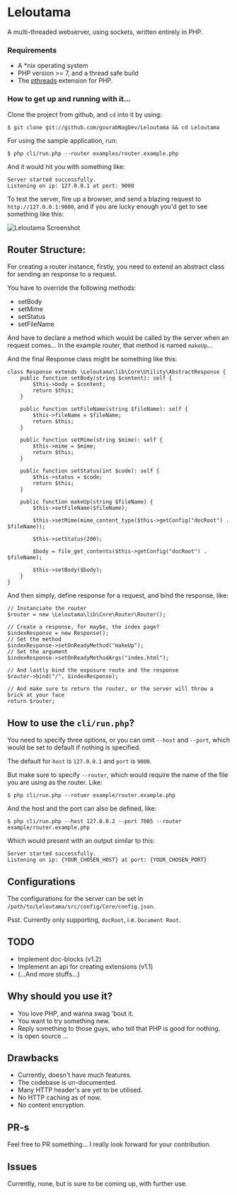 # Leloutama
A multi-threaded webserver, using sockets, written entirely in PHP.

### Requirements
* A *nix operating system
* PHP version >= 7, and a thread safe build
* The [pthreads](https://github.com/krakjoe/pthreads) extension for PHP.

### How to get up and running with it...

Clone the project from github, and `cd` into it by using:

```
$ git clone git://github.com/gourabNagDev/Leloutama && cd Leloutama
```

For using the sample application, run:

```
$ php cli/run.php --router examples/router.example.php
```

And it would hit you with something like:

```
Server started successfully.
Listening on ip: 127.0.0.1 at port: 9000
```

To test the server, fire up a browser, and send a blazing request to `http://127.0.0.1:9000`, and if you are lucky enough you'd get to
see something like this:

![Leloutama Screenshot](http://i.imgur.com/IpFUJ6k.png)

## Router Structure:

For creating a router instance, firstly, you need to extend an abstract class for sending an response to a request.

You have to override the following methods:

* setBody
* setMime
* setStatus
* setFileName

And have to declare a method which would be called by the server when an request comes... In the example router, that method is named
`makeUp`...

And the final Response class might be something like this:

```
class Response extends \Leloutama\lib\Core\Utility\AbstractResponse {
    public function setBody(string $content): self {
        $this->body = $content;
        return $this;
    }

    public function setFileName(string $fileName): self {
        $this->fileName = $fileName;
        return $this;
    }

    public function setMime(string $mime): self {
        $this->mime = $mime;
        return $this;
    }

    public function setStatus(int $code): self {
        $this->status = $code;
        return $this;
    }

    public function makeUp(string $fileName) {
        $this->setFileName($fileName);

        $this->setMime(mime_content_type($this->getConfig("docRoot") . $fileName));

        $this->setStatus(200);

        $body = file_get_contents($this->getConfig("docRoot") . $fileName);

        $this->setBody($body);
    }
}
```

And then simply, define response for a request, and bind the response, like:

```
// Instanciate the router
$router = new \Leloutama\lib\Core\Router\Router();

// Create a response, for maybe, the index page?
$indexResponse = new Response();
// Set the method
$indexResponse->setOnReadyMethod("makeUp");
// Set the argument
$indexResponse->setOnReadyMethodArgs("index.html");

// And lastly bind the exposure route and the response
$router->bind("/", $indexResponse);

// And make sure to return the router, or the server will throw a brick at your face
return $router;
```

## How to use the `cli/run.php`?

You need to specify three options, or you can omit `--host` and `--port`, which would be set to default if nothing is specified.

The default for `host` is `127.0.0.1` and `port` is `9000`.

But make sure to specify `--router`, which would require the name of the file you are using as the router.
Like:

```
$ php cli/run.php --rotuer example/router.example.php
```

And the host and the port can also be defined, like:

```
$ php cli/run.php --host 127.0.0.2 --port 7005 --router example/router.example.php
```

Which would present with an output similar to this:

```
Server started successfully.
Listening on ip: {YOUR_CHOSEN_HOST} at port: {YOUR_CHOSEN_PORT}
```

## Configurations

The configurations for the server can be set in `/path/to/Leloutama/src/config/Core/config.json`.

Psst. Currently only supporting, `docRoot`, i.e. `Document Root`.

## TODO
* Implement doc-blocks (v1.2)
* Implement an api for creating extensions (v1.1)
* (...And more stuffs...)

## Why should you use it?
* You love PHP, and wanna swag 'bout it.
* You want to try something new.
* Reply something to those guys, who tell that PHP is good for nothing.
* Is open source ...

## Drawbacks

* Currently, doesn't have much features.
* The codebase is un-documented.
* Many HTTP header's are yet to be utilised.
* No HTTP caching as of now.
* No content encryption.

## PR-s

Feel free to PR something...
I really look forward for your contribution.

## Issues

Currently, none, but is sure to be coming up, with further use.